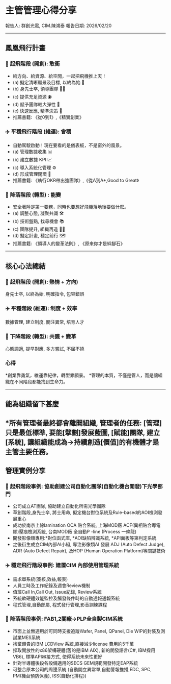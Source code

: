 # 主管管理心得分享

報告人: 群創光電, CIM.陳鴻泰
報告日期: 2026/02/20

---

## 鳳凰飛行計畫

### 🛫 起飛階段 (開創): 敢衝
*   給方向、給資源、給空間，一起把飛機推上天！
*   (a) 擬定清晰願景及目標, 以終為始 🎯
*   (b) 身先士卒, 領導團隊 👨‍🏫
*   (c) 提供充足資源 ⛽
*   (d) 賦予團隊較大彈性 🤸
*   (e) 快速反應, 精準決策 🙏
*   推薦書籍: 《從0到1》,《精實創業》

### ✈️ 平穩飛行階段 (維運): 會穩 
*   自動駕駛啟動！現在要看的是儀表板，不是窗外的風景。
*   (a) 管理數據收集 📊
*   (b) 建立數據 KPI 📈
*   (c) 導入系統化管理 ⚙️
*   (d) 形成管理閉環 🔄
*   推薦書籍: 《執行OKR帶出強團隊》,《從A到A+,Good to Great》

### 🛬 降落階段 (轉型) : 能變
*   安全著陸是第一要務，同時也要想好飛機落地後要做什麼。
*   (a) 調整心態, 凝聚共識 🛠️
*   (b) 技術盤點, 找尋機會 📚
*   (c) 團隊提升, 組織再造 🧑‍✈️
*   (d) 擬定計畫, 穩定前行 🗺️
*   推薦書籍: 《領導人的變革法則》, 《原來你才是絆腳石》

---

## 核心心法總結

### 🛫 起飛階段 (開創): 熱情 + 方向)
身先士卒, 以終為始, 明確指令, 包容錯誤

### ✈️ 平穩階段 (維運): 制度 + 效率
數據管理, 建立制度, 關注異常, 培育人才

### 🛬 下降階段 (轉型): 共識 + 變革
心態調適, 提早對應, 多方嘗試, 不屈不撓

### 心得 
*創業靠勇氣，維運靠紀律，轉型靠願景。
*管理的本質，不僅是管人，而是讓組織在不同階段都能找到生命力。

---

## 能為組織留下甚麼
*所有管理者最終都會離開組織, 管理者的任務: [管理]只是最低標準, 要能[擘劃]發展藍圖, [賦能]團隊, 建立[系統], 讓組織能成為->持續創造[價值]的有機體才是主管主要任務。
---

## 管理實例分享

### 🛫 起飛階段事例: 協助創建公司自動化團隊(自動化機台開發)下光學部門
*   公司成立AT團隊, 協助建立自動化所需光學團隊
*   草創階段,身先士卒, 將士用命, 擬定機台對位系統及Rule-based的AOI檢測發展重心
*   成功於南京上線lamination OCA 貼合系統, 上海MOD廠 ACF(異相貼合導電膠)壓痕檢測系統, 台南MOD廠 全自動P -line (Process 一條龍)
*   開發影像類專用:*對位函式庫, *AOI缺陷辨識系統, *API面板等第判定系統
*   之後衍生成立CIM內部AI小組, 專注影像類AI 發展 ADJ (Auto Defect Judge), ADR (Auto Defect Repair), 及HOP (Human Operation Platform)等關鍵技術

### ✈️ 穩定飛行階段事例: 建置CIM 內部使用管理系統
*   需求單系統(簽核,效益,報表)
*   人員工時及工作紀錄及週會Review機制
*   值班Call In,Call Out, Issue紀錄, Review系統
*   系統軟硬體效能監控及觸發條件時的自動通報通報系統
*   程式管理,自動部屬, 程式發行管理,影音訓練課程

### 🛬 降落階段事例: FAB1,2關廠->PLP全自製CIM系統
*   市面上並無適用於可同時支援追蹤Wafer, Panel, QPanel, Die WIP的封裝及測試業MES系統
*   捨棄頗貴的IBM LCDView 系統,直接減少license 費用約5千萬
*   採取開放性的x86架構硬體(舊的是IBM AIX), 新的開發語言(C#, IBM採用VB6), 標準API串接方式, 使得系統未來性更好
*   針對半導體後段各設備適用的SECS GEM規範開發特定EAP系統
*   可整合原本公司的周邊系統 (自動開立異常單,自動警報推播,EDC, SPC, PM(機台預防保養), ISS(自動化排程))
